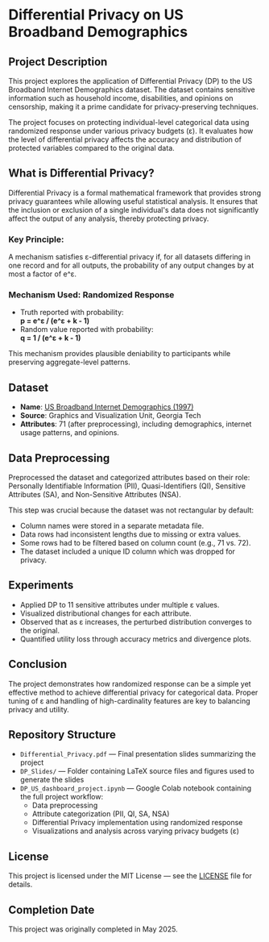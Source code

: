 # Differential Privacy on US Broadband Demographics

## Project Description

This project explores the application of Differential Privacy (DP) to the US Broadband Internet Demographics dataset. The dataset contains sensitive information such as household income, disabilities, and opinions on censorship, making it a prime candidate for privacy-preserving techniques.

The project focuses on protecting individual-level categorical data using randomized response under various privacy budgets (ε). It evaluates how the level of differential privacy affects the accuracy and distribution of protected variables compared to the original data.

## What is Differential Privacy?

Differential Privacy is a formal mathematical framework that provides strong privacy guarantees while allowing useful statistical analysis. It ensures that the inclusion or exclusion of a single individual's data does not significantly affect the output of any analysis, thereby protecting privacy.

### Key Principle:

A mechanism satisfies ε-differential privacy if, for all datasets differing in one record and for all outputs, the probability of any output changes by at most a factor of e^ε.

### Mechanism Used: Randomized Response

- Truth reported with probability:  
  **p = e^ε / (e^ε + k - 1)**  
- Random value reported with probability:  
  **q = 1 / (e^ε + k - 1)**

This mechanism provides plausible deniability to participants while preserving aggregate-level patterns.

## Dataset

- **Name**: [US Broadband Internet Demographics (1997)](https://archive.ics.uci.edu/dataset/126/internet+usage+data) 
- **Source**: Graphics and Visualization Unit, Georgia Tech  
- **Attributes**: 71 (after preprocessing), including demographics, internet usage patterns, and opinions.

## Data Preprocessing
Preprocessed the dataset and categorized attributes based on their role:
Personally Identifiable Information (PII), Quasi-Identifiers (QI), Sensitive Attributes (SA), and Non-Sensitive Attributes (NSA).

This step was crucial because the dataset was not rectangular by default:
- Column names were stored in a separate metadata file.
- Data rows had inconsistent lengths due to missing or extra values.
- Some rows had to be filtered based on column count (e.g., 71 vs. 72).
- The dataset included a unique ID column which was dropped for privacy.

## Experiments

- Applied DP to 11 sensitive attributes under multiple ε values.
- Visualized distributional changes for each attribute.
- Observed that as ε increases, the perturbed distribution converges to the original.
- Quantified utility loss through accuracy metrics and divergence plots.

## Conclusion

The project demonstrates how randomized response can be a simple yet effective method to achieve differential privacy for categorical data. Proper tuning of ε and handling of high-cardinality features are key to balancing privacy and utility.

## Repository Structure

- `Differential_Privacy.pdf` — Final presentation slides summarizing the project
- `DP_Slides/` — Folder containing LaTeX source files and figures used to generate the slides
- `DP_US_dashboard_project.ipynb` — Google Colab notebook containing the full project workflow:
  - Data preprocessing
  - Attribute categorization (PII, QI, SA, NSA)
  - Differential Privacy implementation using randomized response
  - Visualizations and analysis across varying privacy budgets (ε)


## License

This project is licensed under the MIT License — see the [LICENSE](LICENSE) file for details.

## Completion Date
This project was originally completed in May 2025.

